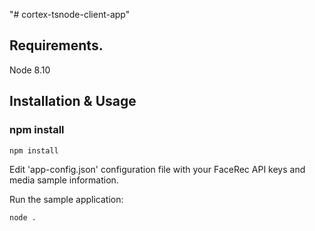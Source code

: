 "# cortex-tsnode-client-app" 

## Requirements.

Node 8.10

## Installation & Usage
### npm install

```sh
npm install
```

Edit 'app-config.json' configuration file with your FaceRec API keys and media sample information.

Run the sample application:

```sh
node .
```
